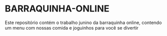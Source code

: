 # BARRAQUINHA-ONLINE
Este repositório contém o trabalho junino da barraquinha online, contendo um menu com nossas comida e joguinhos para você se divertir 
